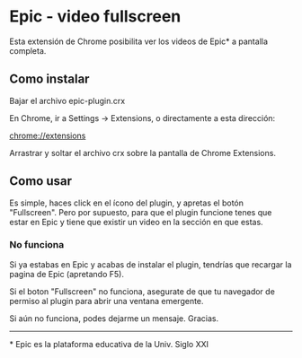 # Epic - video fullscreen 

Esta extensión de Chrome posibilita ver los videos de Epic* a pantalla completa. 

## Como instalar

Bajar el archivo epic-plugin.crx

En Chrome, ir a Settings -> Extensions, o directamente a esta dirección: 

[chrome://extensions](chrome://extensions)

Arrastrar y soltar el archivo crx sobre la pantalla de Chrome Extensions.

## Como usar

Es simple, haces click en el ícono del plugin, y apretas el botón "Fullscreen". Pero por supuesto, para que el plugin funcione tenes que estar en Epic y tiene que existir un video en la sección en que estas.

### No funciona
Si ya estabas en Epic y acabas de instalar el plugin, tendrías que recargar la pagina de Epic (apretando F5).

Si el boton "Fullscreen" no funciona, asegurate de que tu navegador de permiso al plugin para abrir una ventana emergente.

Si aún no funciona, podes dejarme un mensaje. Gracias. 

---

\* Epic es la plataforma educativa de la Univ. Siglo XXI